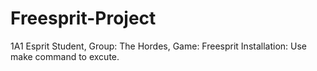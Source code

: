 # Freesprit-Project
1A1 Esprit Student, Group: The Hordes, Game: Freesprit
Installation: 
Use make command to excute.
